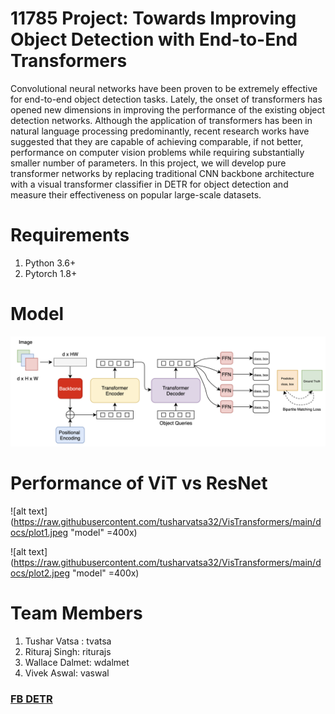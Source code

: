 # 11785 Project: Towards Improving Object Detection with End-to-End Transformers

Convolutional neural networks have been proven to be extremely effective for end-to-end object detection tasks. Lately, the onset of transformers has opened new dimensions in improving the performance of the existing object detection networks. Although the application of transformers has been in natural language processing predominantly, recent research works have suggested that they are capable of achieving comparable, if not better, performance on computer vision problems while requiring substantially smaller number of parameters. In this project, we will develop pure transformer networks by replacing traditional CNN backbone architecture with a visual transformer classifier in DETR for object detection and measure their effectiveness on popular large-scale datasets.

# Requirements
1. Python 3.6+
2. Pytorch 1.8+

# Model

![alt text](https://raw.githubusercontent.com/tusharvatsa32/VisTransformers/main/docs/Screen%20Shot%202021-05-06%20at%2011.16.40%20AM.png "model")

# Performance of ViT vs ResNet


![alt text](https://raw.githubusercontent.com/tusharvatsa32/VisTransformers/main/docs/plot1.jpeg "model" =400x)

![alt text](https://raw.githubusercontent.com/tusharvatsa32/VisTransformers/main/docs/plot2.jpeg "model" =400x)


# Team Members
1. Tushar Vatsa : tvatsa
2. Rituraj Singh: riturajs
3. Wallace Dalmet: wdalmet
4. Vivek Aswal: vaswal

### [FB DETR](https://github.com/facebookresearch/detr)






